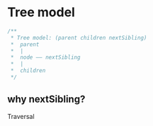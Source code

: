 # Tree model

```js
/**
 * Tree model: (parent children nextSibling)
 *  parent
 *  |
 *  node —— nextSibling
 *  |
 *  children
 */

```

## why nextSibling?

Traversal